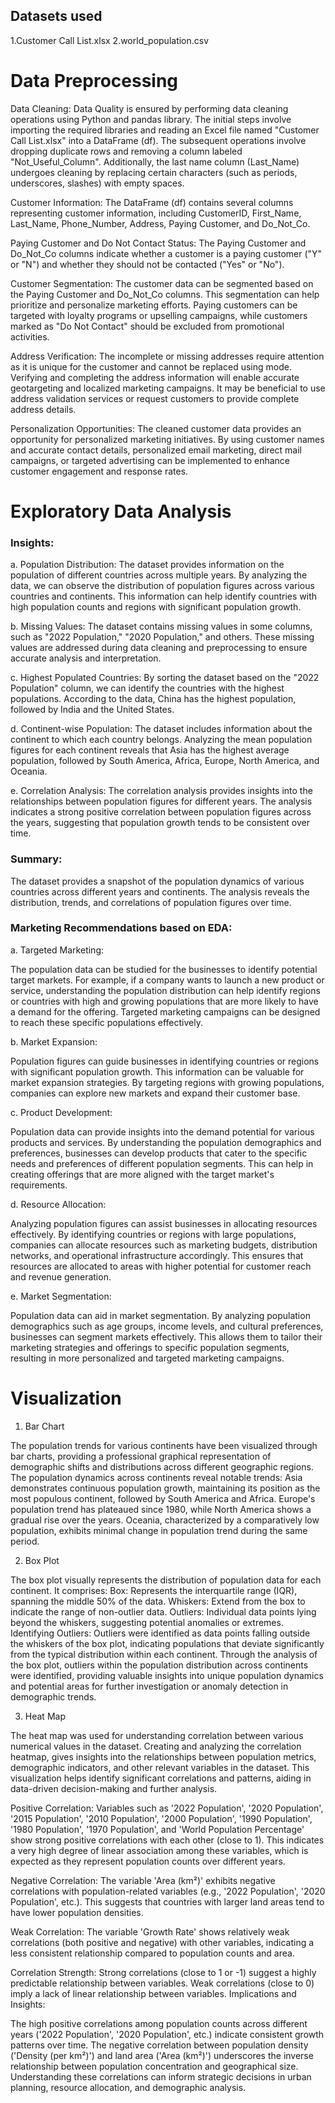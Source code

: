 ## Datasets used
1.Customer Call List.xlsx
2.world_population.csv

# Data Preprocessing

Data Cleaning: Data Quality is ensured by performing data cleaning operations using Python and pandas library. The initial steps involve importing the required libraries and reading an Excel file named "Customer Call List.xlsx" into a DataFrame (df). The subsequent operations involve dropping duplicate rows and removing a column labeled "Not_Useful_Column". Additionally, the last name column (Last_Name) undergoes cleaning by replacing certain characters (such as periods, underscores, slashes) with empty spaces.

Customer Information: The DataFrame (df) contains several columns representing customer information, including CustomerID, First_Name, Last_Name, Phone_Number, Address, Paying Customer, and Do_Not_Co.

Paying Customer and Do Not Contact Status: The Paying Customer and Do_Not_Co columns indicate whether a customer is a paying customer ("Y" or "N") and whether they should not be contacted ("Yes" or "No").


Customer Segmentation: The customer data can be segmented based on the Paying Customer and Do_Not_Co columns. This segmentation can help prioritize and personalize marketing efforts. Paying customers can be targeted with loyalty programs or upselling campaigns, while customers marked as "Do Not Contact" should be excluded from promotional activities.

Address Verification: The incomplete or missing addresses require attention as it is unique for the customer and cannot be replaced using mode. Verifying and completing the address information will enable accurate geotargeting and localized marketing campaigns. It may be beneficial to use address validation services or request customers to provide complete address details.

Personalization Opportunities: The cleaned customer data provides an opportunity for personalized marketing initiatives. By using customer names and accurate contact details, personalized email marketing, direct mail campaigns, or targeted advertising can be implemented to enhance customer engagement and response rates.


# Exploratory Data Analysis

### Insights:

a. Population Distribution: The dataset provides information on the population of different countries across multiple years. By analyzing the data, we can observe the distribution of population figures across various countries and continents. This information can help identify countries with high population counts and regions with significant population growth.

b. Missing Values: The dataset contains missing values in some columns, such as "2022 Population," "2020 Population," and others. These missing values are addressed during data cleaning and preprocessing to ensure accurate analysis and interpretation.

c. Highest Populated Countries: By sorting the dataset based on the "2022 Population" column, we can identify the countries with the highest populations. According to the data, China has the highest population, followed by India and the United States.

d. Continent-wise Population: The dataset includes information about the continent to which each country belongs. Analyzing the mean population figures for each continent reveals that Asia has the highest average population, followed by South America, Africa, Europe, North America, and Oceania.

e. Correlation Analysis: The correlation analysis provides insights into the relationships between population figures for different years. The analysis indicates a strong positive correlation between population figures across the years, suggesting that population growth tends to be consistent over time.

### Summary:

The dataset provides a snapshot of the population dynamics of various countries across different years and continents.
The analysis reveals the distribution, trends, and correlations of population figures over time.


### Marketing Recommendations based on EDA:

a. Targeted Marketing:

The population data can be studied for the businesses to identify potential target markets. For example, if a company wants to launch a new product or service, understanding the population distribution can help identify regions or countries with high and growing populations that are more likely to have a demand for the offering. Targeted marketing campaigns can be designed to reach these specific populations effectively.

b. Market Expansion:

Population figures can guide businesses in identifying countries or regions with significant population growth. This information can be valuable for market expansion strategies. By targeting regions with growing populations, companies can explore new markets and expand their customer base.

c. Product Development:

Population data can provide insights into the demand potential for various products and services. By understanding the population demographics and preferences, businesses can develop products that cater to the specific needs and preferences of different population segments. This can help in creating offerings that are more aligned with the target market's requirements.

d. Resource Allocation:

Analyzing population figures can assist businesses in allocating resources effectively. By identifying countries or regions with large populations, companies can allocate resources such as marketing budgets, distribution networks, and operational infrastructure accordingly. This ensures that resources are allocated to areas with higher potential for customer reach and revenue generation.

e. Market Segmentation:

Population data can aid in market segmentation. By analyzing population demographics such as age groups, income levels, and cultural preferences, businesses can segment markets effectively. This allows them to tailor their marketing strategies and offerings to specific population segments, resulting in more personalized and targeted marketing campaigns.

# Visualization

1. Bar Chart
   
The population trends for various continents have been visualized through bar charts, providing a professional graphical representation of demographic shifts and distributions across different geographic regions.
The population dynamics across continents reveal notable trends: Asia demonstrates continuous population growth, maintaining its position as the most populous continent, followed by South America and Africa. Europe's population trend has plateaued since 1980, while North America shows a gradual rise over the years. Oceania, characterized by a comparatively low population, exhibits minimal change in population trend during the same period.

2. Box Plot
   
The box plot visually represents the distribution of population data for each continent. It comprises:
Box: Represents the interquartile range (IQR), spanning the middle 50% of the data.
Whiskers: Extend from the box to indicate the range of non-outlier data.
Outliers: Individual data points lying beyond the whiskers, suggesting potential anomalies or extremes.
Identifying Outliers:
Outliers were identified as data points falling outside the whiskers of the box plot, indicating populations that deviate significantly from the typical distribution within each continent.
Through the analysis of the box plot, outliers within the population distribution across continents were identified, providing valuable insights into unique population dynamics and potential areas for further investigation or anomaly detection in demographic trends. 

3. Heat Map

The heat map was used for understanding correlation between various numerical values in the dataset.
Creating and analyzing the correlation heatmap, gives insights into the relationships between population metrics, demographic indicators, and other relevant variables in the dataset. This visualization helps identify significant correlations and patterns, aiding in data-driven decision-making and further analysis.

Positive Correlation:
Variables such as '2022 Population', '2020 Population', '2015 Population', '2010 Population', '2000 Population', '1990 Population', '1980 Population', '1970 Population', and 'World Population Percentage' show strong positive correlations with each other (close to 1). This indicates a very high degree of linear association among these variables, which is expected as they represent population counts over different years.

Negative Correlation:
The variable 'Area (km²)' exhibits negative correlations with population-related variables (e.g., '2022 Population', '2020 Population', etc.). This suggests that countries with larger land areas tend to have lower population densities.

Weak Correlation:
The variable 'Growth Rate' shows relatively weak correlations (both positive and negative) with other variables, indicating a less consistent relationship compared to population counts and area.

Correlation Strength:
Strong correlations (close to 1 or -1) suggest a highly predictable relationship between variables.
Weak correlations (close to 0) imply a lack of linear relationship between variables.
Implications and Insights:

The high positive correlations among population counts across different years ('2022 Population', '2020 Population', etc.) indicate consistent growth patterns over time.
The negative correlation between population density ('Density (per km²)') and land area ('Area (km²)') underscores the inverse relationship between population concentration and geographical size.
Understanding these correlations can inform strategic decisions in urban planning, resource allocation, and demographic analysis.





